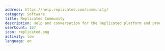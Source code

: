 ```yaml
---
address: https://help.replicated.com/community/
category: Software
title: Replicated Community
description: Help and conversation for the Replicated platform and products
userCount: 167
icon: replicated.png
activity: low
language: en
---
```

